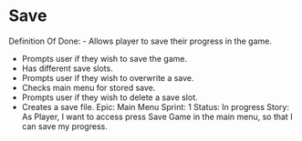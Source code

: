 # Save

Definition Of Done: - Allows player to save their progress in the game.
- Prompts user if they wish to save the game.
- Has different save slots.
- Prompts user if they wish to overwrite a save.
- Checks main menu for stored save.
- Prompts user if they wish to delete a save slot.
- Creates a save file.
Epic: Main Menu
Sprint: 1
Status: In progress
Story: As Player, I want to access press Save Game in the main menu, so that I can save my progress.